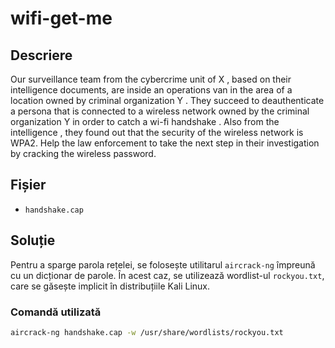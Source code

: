 # wifi-get-me

## Descriere

Our surveillance team from the cybercrime unit of X , based on their intelligence documents, are inside an operations van in the area of a location owned by criminal organization Y . They succeed to deauthenticate a persona that is connected to a wireless network owned by the criminal organization Y in order to catch a wi-fi handshake . Also from the intelligence , they found out that the security of the wireless network is WPA2. Help the law enforcement to take the next step in their investigation by cracking the wireless password.

## Fișier

- `handshake.cap`

## Soluție
Pentru a sparge parola rețelei, se folosește utilitarul `aircrack-ng` împreună cu un dicționar de parole. În acest caz, se utilizează wordlist-ul `rockyou.txt`, care se găsește implicit în distribuțiile Kali Linux.

### Comandă utilizată

```bash
aircrack-ng handshake.cap -w /usr/share/wordlists/rockyou.txt